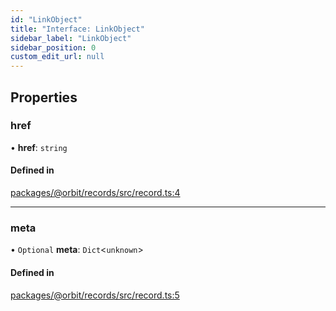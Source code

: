 ```yaml
---
id: "LinkObject"
title: "Interface: LinkObject"
sidebar_label: "LinkObject"
sidebar_position: 0
custom_edit_url: null
---
```


## Properties

### href

• **href**: `string`

#### Defined in

[packages/@orbit/records/src/record.ts:4](https://github.com/orbitjs/orbit/blob/6e0cbd41/packages/@orbit/records/src/record.ts#L4)

___

### meta

• `Optional` **meta**: `Dict`<`unknown`\>

#### Defined in

[packages/@orbit/records/src/record.ts:5](https://github.com/orbitjs/orbit/blob/6e0cbd41/packages/@orbit/records/src/record.ts#L5)
